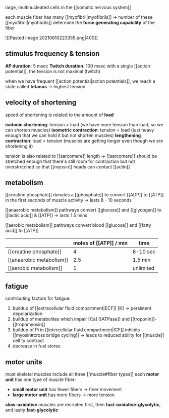 large, multinucleated cells
in the [[somatic nervous system]]

each muscle fiber has many [[myofibril|myofibrils]] -> number of these [[myofibril|myofibrils]] determine the **force generating capability** of the fiber

![[Pasted image 20210610223355.png|400]]

## stimulus frequency & tension
**AP duration**: 5 msec
**Twitch duration**: 100 msec
with a single [[action potential]], the tension is not maximal (twitch)

when we have frequent [[action potential|action potentials]], we reach a state called **tetanus** -> highest tension

## velocity of shortening
speed of shortening is related to the amount of **load**

**isotonic shortening**: tension > load (we have more tension than load, so we can shorten muscles)
**isometric contraction**: tension = load (just heavy enough that we can hold it but not shorten muscles)
**lengthening contraction**: load > tension (muscles are getting longer even though we are shortening it)

tension is also related to [[sarcomere]] length -> [[sarcomere]] should be stretched enough that there's still room for contraction but not overstretched so that [[myosin]] heads can contact [[actin]]

## metabolism
[[creatine phosphate]] donates a [[phosphate]] to convert [[ADP]] to [[ATP]] in the first seconds of muscle activity -> lasts 8 - 10 seconds

[[anaerobic metabolism]] pathways convert [[glucose]] and [[glycogen]] to [[lactic acid]] & [[ATP]] -> lasts 1.5 mins

[[aerobic metabolism]] pathways convert blood [[glucose]] and [[fatty acid]] to [[ATP]]

|                          | moles of [[ATP]] / min | time      |
| ------------------------ | ---------------------- | --------- |
| [[creatine phosphate]]   | 4                      | 8-10 sec  |
| [[anaerobic metabolism]] | 2.5                    | 1.5 min   |
| [[aerobic metabolism]]   | 1                      | unlimited |


## fatigue
contributing factors for fatigue:
1. buildup of [[extracellular fluid compartment|ECF]] \[K\] -> persistent depolarization
2. buildup of metabolites which impair \[Ca\] [[ATPase]] and [[troponin]]-[[tropomyosin]]
3. buildup of Pi in [[intercellular fluid compartment|ICF]] inhibits [[myosin#cross bridge cycling]] -> leads to reduced ability for [[muscle]] cell to contract
4. decrease in fuel stores

## motor units
most skeletal muscles include all three [[muscle#fiber types]]
each **motor unit** has one type of muscle fiber:
- **small motor unit** has fewer fibers -> finer movement
- **large motor unit** has more fibers -> more tension

**slow-oxidative** muscles are recruited first, then **fast-oxidative-glycolytic**, and lastly **fast-glycolytic**